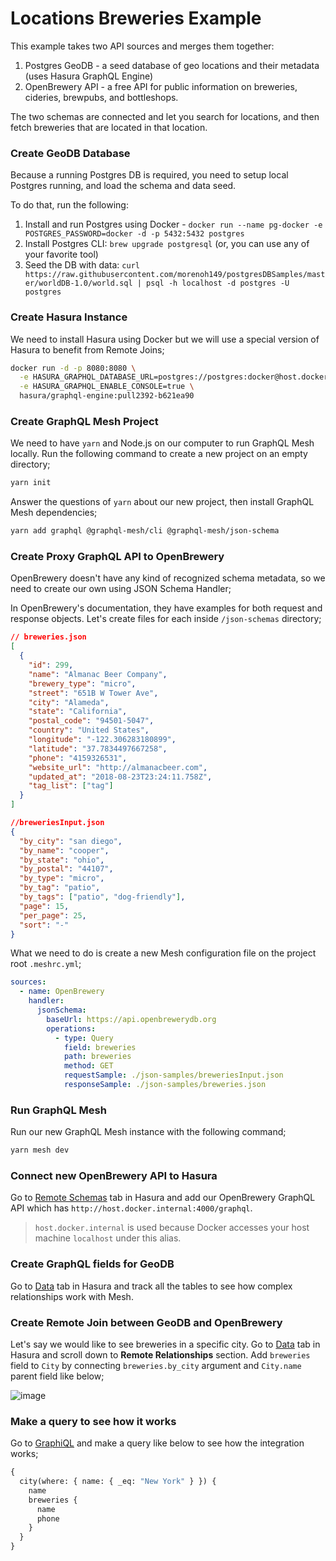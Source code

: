 # Locations Breweries Example

This example takes two API sources and merges them together:

1. Postgres GeoDB - a seed database of geo locations and their metadata (uses Hasura GraphQL Engine)
2. OpenBrewery API - a free API for public information on breweries, cideries, brewpubs, and
   bottleshops.

The two schemas are connected and let you search for locations, and then fetch breweries that are
located in that location.

### Create GeoDB Database

Because a running Postgres DB is required, you need to setup local Postgres running, and load the
schema and data seed.

To do that, run the following:

1. Install and run Postgres using Docker -
   `docker run --name pg-docker -e POSTGRES_PASSWORD=docker -d -p 5432:5432 postgres`
2. Install Postgres CLI: `brew upgrade postgresql` (or, you can use any of your favorite tool)
3. Seed the DB with data:
   `curl https://raw.githubusercontent.com/morenoh149/postgresDBSamples/master/worldDB-1.0/world.sql | psql -h localhost -d postgres -U postgres`

### Create Hasura Instance

We need to install Hasura using Docker but we will use a special version of Hasura to benefit from
Remote Joins;

```sh
docker run -d -p 8080:8080 \
  -e HASURA_GRAPHQL_DATABASE_URL=postgres://postgres:docker@host.docker.internal:5432/postgres \
  -e HASURA_GRAPHQL_ENABLE_CONSOLE=true \
  hasura/graphql-engine:pull2392-b621ea90
```

### Create GraphQL Mesh Project

We need to have `yarn` and Node.js on our computer to run GraphQL Mesh locally. Run the following
command to create a new project on an empty directory;

```sh
yarn init
```

Answer the questions of `yarn` about our new project, then install GraphQL Mesh dependencies;

```sh
yarn add graphql @graphql-mesh/cli @graphql-mesh/json-schema
```

### Create Proxy GraphQL API to OpenBrewery

OpenBrewery doesn't have any kind of recognized schema metadata, so we need to create our own using
JSON Schema Handler;

In OpenBrewery's documentation, they have examples for both request and response objects. Let's
create files for each inside `/json-schemas` directory;

```json filename="breweries.json"
// breweries.json
[
  {
    "id": 299,
    "name": "Almanac Beer Company",
    "brewery_type": "micro",
    "street": "651B W Tower Ave",
    "city": "Alameda",
    "state": "California",
    "postal_code": "94501-5047",
    "country": "United States",
    "longitude": "-122.306283180899",
    "latitude": "37.7834497667258",
    "phone": "4159326531",
    "website_url": "http://almanacbeer.com",
    "updated_at": "2018-08-23T23:24:11.758Z",
    "tag_list": ["tag"]
  }
]
```

```json filename="breweriesInput.json"
//breweriesInput.json
{
  "by_city": "san diego",
  "by_name": "cooper",
  "by_state": "ohio",
  "by_postal": "44107",
  "by_type": "micro",
  "by_tag": "patio",
  "by_tags": ["patio", "dog-friendly"],
  "page": 15,
  "per_page": 25,
  "sort": "-"
}
```

What we need to do is create a new Mesh configuration file on the project root `.meshrc.yml`;

```yaml filename=".meshrc.yaml"
sources:
  - name: OpenBrewery
    handler:
      jsonSchema:
        baseUrl: https://api.openbrewerydb.org
        operations:
          - type: Query
            field: breweries
            path: breweries
            method: GET
            requestSample: ./json-samples/breweriesInput.json
            responseSample: ./json-samples/breweries.json
```

### Run GraphQL Mesh

Run our new GraphQL Mesh instance with the following command;

```sh
yarn mesh dev
```

### Connect new OpenBrewery API to Hasura

Go to [Remote Schemas](http://localhost:8080/console/remote-schemas/manage/schemas) tab in Hasura
and add our OpenBrewery GraphQL API which has `http://host.docker.internal:4000/graphql`.

> `host.docker.internal` is used because Docker accesses your host machine `localhost` under this
> alias.

### Create GraphQL fields for GeoDB

Go to [Data](http://localhost:8080/console/data/schema/public) tab in Hasura and track all the
tables to see how complex relationships work with Mesh.

### Create Remote Join between GeoDB and OpenBrewery

Let's say we would like to see breweries in a specific city. Go to
[Data](http://localhost:8080/console/data/schema/public) tab in Hasura and scroll down to **Remote
Relationships** section. Add `breweries` field to `City` by connecting `breweries.by_city` argument
and `City.name` parent field like below;

![image](https://user-images.githubusercontent.com/20847995/83945179-a71fa200-a811-11ea-81fc-e641e68bc9ce.png)

### Make a query to see how it works

Go to [GraphiQL](http://localhost:8080/console/api-explorer) and make a query like below to see how
the integration works;

```graphql
{
  city(where: { name: { _eq: "New York" } }) {
    name
    breweries {
      name
      phone
    }
  }
}
```
